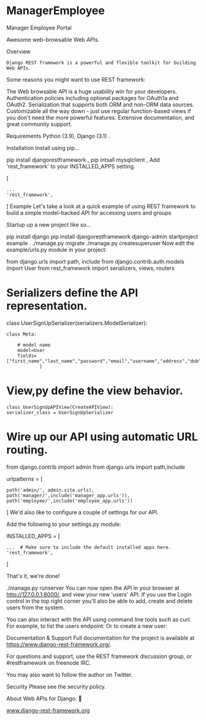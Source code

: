 # ManagerEmployee
Manager Employee Portal

Awesome web-browsable Web APIs.

Overview

    Django REST framework is a powerful and flexible toolkit for building Web APIs.

Some reasons you might want to use REST framework:

The Web browsable API is a huge usability win for your developers.
Authentication policies including optional packages for OAuth1a and OAuth2.
Serialization that supports both ORM and non-ORM data sources.
Customizable all the way down - just use regular function-based views if you don't need the more powerful features.
Extensive documentation, and great community support.

Requirements
Python (3.9),
Django (3.1)
.

Installation
Install using pip...


pip install djangorestframework ,
pip intsall mysqlclient ,
Add 'rest_framework' to your INSTALLED_APPS setting.



 [
    
    ...
    'rest_framework',
]
Example
Let's take a look at a quick example of using REST framework to build a simple model-backed API for accessing users and groups



Startup up a new project like so...

pip install django
pip install djangorestframework
django-admin startproject example .
./manage.py migrate
./manage.py createsuperuser
Now edit the example/urls.py module in your project:

from django.urls import path, include
from django.contrib.auth.models import User
from rest_framework import serializers,  views, routers

# Serializers define the API representation.


class UserSignUpSerializer(serializers.ModelSerializer):
    
    class Meta:
    
        # model name
        model=User
        fields=["first_name","last_name","password","email","username","address","dob","company",
                ]
                
# View,py define the view behavior.
    
    class UserSignUpAPIView(CreateAPIView):
    serializer_class = UserSignUpSerializer






# Wire up our API using automatic URL routing.

from django.contrib import admin
from django.urls import path,include



urlpatterns = [
    
    path('admin/', admin.site.urls),
    path('manager/',include('manager_app.urls')),
    path('employee/',include('employee_app.urls'))
]
We'd also like to configure a couple of settings for our API.

Add the following to your settings.py module:



INSTALLED_APPS = [
    
    ...  # Make sure to include the default installed apps here.
    'rest_framework',
]

That's it, we're done!

./manage.py runserver
You can now open the API in your browser at http://127.0.0.1:8000/, and view your new 'users' API. If you use the Login control in the top right corner you'll also be able to add, create and delete users from the system.

You can also interact with the API using command line tools such as curl. For example, to list the users endpoint:
Or to create a new user:


Documentation & Support
Full documentation for the project is available at https://www.django-rest-framework.org/.

For questions and support, use the REST framework discussion group, or #restframework on freenode IRC.

You may also want to follow the author on Twitter.

Security
Please see the security policy.

About
Web APIs for Django. 🎸

www.django-rest-framework.org
